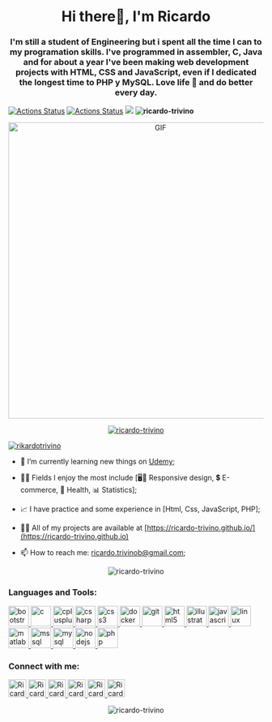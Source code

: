 <h1 align="center">Hi there👋, I'm Ricardo</h1>
<h3 align="center">I'm still a student of Engineering but i spent all the time I can to my programation skills. I've programmed in assembler, C, Java and for about a year I've been making web development projects with HTML, CSS and JavaScript, even if I dedicated the longest time to PHP y MySQL. Love life 🎉 and do better every day.</h3>

[![Actions Status](https://github.com/ricardo-trivino/ricardo-trivino/workflows/wakatime-stats/badge.svg)](https://github.com/ricardo-trivino/ricardo-trivino/actions)
[![Actions Status](https://github.com/ricardo-trivino/ricardo-trivino/workflows/update-gh-activity/badge.svg)](https://github.com/ricardo-trivino/ricardo-trivino/actions)
![](https://visitor-badge.glitch.me/badge?page_id=ricardo-trivino.ricardo-trivino)
<b align="left"><img src="https://komarev.com/ghpvc/?username=ricardo-trivino&label=Profile%20views&color=0e75b6&style=flat" alt="ricardo-trivino" /> </b>

<p align="center">
<img align="center" alt="GIF" src="https://cdn.elgrupoinformatico.com/Noticias/2019/12/happy-new-year-botella-480x320.gif" width="585" />
</p>

<p align="center"> <a href="https://github.com/ryo-ma/github-profile-trophy"><img src="https://github-profile-trophy.vercel.app/?username=ricardo-trivino&theme=darkhub&row=1&column=7" alt="ricardo-trivino" /></a> </p>

<p align="left"> <a href="https://twitter.com/rikardotrivino" target="blank"><img src="https://img.shields.io/twitter/follow/rikardotrivino?logo=twitter&style=for-the-badge" alt="rikardotrivino" /></a> </p>

- 📖 I’m currently learning new things on [Udemy](https://www.udemy.com/);

- 👨‍💻 Fields I enjoy the most include [🖥️📲 Responsive design, 💲 E-commerce, 💉 Health, 📊 Statistics];

- 📈 I have practice and some experience in [Html, Css, JavaScript, PHP];

- 👨‍💻 All of my projects are available at [https://ricardo-trivino.github.io/](https://ricardo-trivino.github.io)

- 📫 How to reach me: <ricardo.trivinob@gmail.com>;

<p align="center"><img align="center" src="https://github-readme-stats.vercel.app/api/top-langs?username=ricardo-trivino&show_icons=true&locale=en&layout=compact&theme=radical" alt="ricardo-trivino" /></p>

<h3 align="left">Languages and Tools:</h3>
<p align="left"> <a href="https://getbootstrap.com" target="_blank"> <img src="https://devicons.github.io/devicon/devicon.git/icons/bootstrap/bootstrap-plain.svg" alt="bootstrap" width="40" height="40"/> </a> <a href="https://www.cprogramming.com/" target="_blank"> <img src="https://devicons.github.io/devicon/devicon.git/icons/c/c-original.svg" alt="c" width="40" height="40"/> </a> <a href="https://www.w3schools.com/cpp/" target="_blank"> <img src="https://devicons.github.io/devicon/devicon.git/icons/cplusplus/cplusplus-original.svg" alt="cplusplus" width="40" height="40"/> </a> <a href="https://www.w3schools.com/cs/" target="_blank"> <img src="https://devicons.github.io/devicon/devicon.git/icons/csharp/csharp-original.svg" alt="csharp" width="40" height="40"/> </a> <a href="https://www.w3schools.com/css/" target="_blank"> <img src="https://devicons.github.io/devicon/devicon.git/icons/css3/css3-original-wordmark.svg" alt="css3" width="40" height="40"/> </a> <a href="https://www.docker.com/" target="_blank"> <img src="https://devicons.github.io/devicon/devicon.git/icons/docker/docker-original-wordmark.svg" alt="docker" width="40" height="40"/> </a> <a href="https://git-scm.com/" target="_blank"> <img src="https://www.vectorlogo.zone/logos/git-scm/git-scm-icon.svg" alt="git" width="40" height="40"/> </a> <a href="https://www.w3.org/html/" target="_blank"> <img src="https://devicons.github.io/devicon/devicon.git/icons/html5/html5-original-wordmark.svg" alt="html5" width="40" height="40"/> </a> <a href="https://www.adobe.com/in/products/illustrator.html" target="_blank"> <img src="https://www.vectorlogo.zone/logos/adobe_illustrator/adobe_illustrator-icon.svg" alt="illustrator" width="40" height="40"/> </a> <a href="https://developer.mozilla.org/en-US/docs/Web/JavaScript" target="_blank"> <img src="https://devicons.github.io/devicon/devicon.git/icons/javascript/javascript-original.svg" alt="javascript" width="40" height="40"/> </a> <a href="https://www.linux.org/" target="_blank"> <img src="https://devicons.github.io/devicon/devicon.git/icons/linux/linux-original.svg" alt="linux" width="40" height="40"/> </a> <a href="https://www.mathworks.com/" target="_blank"> <img src="https://raw.githubusercontent.com/simple-icons/simple-icons/master/icons/mathworks.svg" alt="matlab" width="40" height="40"/> </a> <a href="https://www.microsoft.com/en-us/sql-server" target="_blank"> <img src="https://cdn.worldvectorlogo.com/logos/microsoft-sql-server.svg" alt="mssql" width="40" height="40"/> </a> <a href="https://www.mysql.com/" target="_blank"> <img src="https://devicons.github.io/devicon/devicon.git/icons/mysql/mysql-original-wordmark.svg" alt="mysql" width="40" height="40"/> </a> <a href="https://nodejs.org" target="_blank"> <img src="https://devicons.github.io/devicon/devicon.git/icons/nodejs/nodejs-original-wordmark.svg" alt="nodejs" width="40" height="40"/> </a> <a href="https://www.php.net" target="_blank"> <img src="https://devicons.github.io/devicon/devicon.git/icons/php/php-original.svg" alt="php" width="40" height="40"/> </a> </p>

<h3 align="left">Connect with me:</h3>
<p align="left">
<a href="https://twitter.com/RikardoTrivino" {:target="_blank"}>
  <img alt="Ricardo | Twitter" width="35px" src="https://image.flaticon.com/icons/svg/2111/2111703.svg" />
</a>
<a href="https://www.linkedin.com/in/ricardo-trivi%C3%B1o-8933a7148/" target="_blank">
  <img alt="Ricardo's LinkdeIn" width="35px" src="https://image.flaticon.com/icons/svg/2111/2111465.svg" />
</a>
<a href="https://m.facebook.com/rikardo.trivino" target="_blank">
  <img alt="Ricardo's Facebook" width="35px" src="https://image.flaticon.com/icons/svg/2111/2111342.svg" />
</a>
<a href="https://www.instagram.com/trivino.ricardo/" target="_blank">
  <img alt="Ricardo's Instagram" width="35px" src="https://image.flaticon.com/icons/svg/2111/2111421.svg" />
</a>
<a href="https://open.spotify.com/user/22la63smp6k3edyulh5t7gkha" target="_blank">
  <img alt="Ricardo's Spotify" width="35px" src="https://image.flaticon.com/icons/svg/2111/2111627.svg" />
</a>
<a href="https://www.youtube.com/channel/UC2IjZAxijhDc4B_N1hPb9gg" target="_blank">
  <img alt="Ricardo Triviño's Youtube" width="35px" src="https://image.flaticon.com/icons/svg/2111/2111748.svg"/>
</a>
</p>

<p align="center"><img align="center" src="https://github-readme-stats.vercel.app/api?username=ricardo-trivino&show_icons=true&locale=en&theme=radical" alt="ricardo-trivino" /></p>
